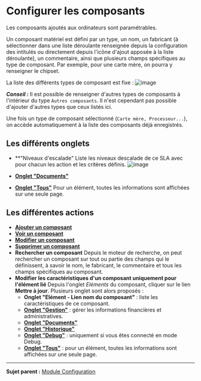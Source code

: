 Configurer les composants
=========================

Les composants ajoutés aux ordinateurs sont paramétrables.

Un composant matériel est défini par un type, un nom, un fabricant (à sélectionner dans une liste déroulante renseignée depuis la configuration des intitulés ou directement depuis l'icône d'ajout apposée à la liste déroulante), un commentaire, ainsi que plusieurs champs spécifiques au type de composant. Par exemple, pour une carte mère, on pourra y renseigner le chipset.

La liste des différents types de composant est fixe :
![image](docs/image/listeComposants.png)

***Conseil :*** Il est possible de renseigner d'autres types de composants à l'intérieur du type `Autres composants`. Il n'est cependant pas possible d'ajouter d'autres types que ceux listés ici.

Une fois un type de composant sélectionné (`Carte mère, Processeur...`), on accède automatiquement à la liste des composants déjà enregistrés. 

Les différents onglets
----------------------

-   **"Niveaux d'escalade"
    Liste les niveaux descalade de ce SLA avec pour chacun les action et les critères définis.
    ![image](docs/image/niveauSla.png)


-   **[Onglet "Documents"](index.php?fr/Les_différents_onglets/Onglet_Documents.md)**

-   **[Onglet "Tous"](index.php?fr/Les_différents_onglets/Onglet_Tous.md)**
     Pour un élément, toutes les informations sont affichées sur une seule page.


Les différentes actions
-----------------------
-   **[Ajouter un composant](index.php?fr/Les_différentes_actions/Créer_un_nouvel_objet.md)**
-   **[Voir un composant](index.php?fr/Les_différentes_actions/Visualiser_un_objet.md)**
-   **[Modifier un composant](index.php?fr/Les_différentes_actions/Modifier_un_objet.md)**
-   **[Supprimer un composant](index.php?fr/Les_différentes_actions/Supprimer_un_objet.md)**
-   **Rechercher un composant**
    Depuis le moteur de recherche, on peut rechercher un composant sur tout ou partie des champs qui le définissent, à savoir le nom, le fabricant, le commentaire et tous les champs spécifiques au composant.
-   **Modifier les caractéristiques d'un composant uniquement pour l'élément lié**
    Depuis l'onglet *Eléments* du composant, cliquer sur le lien **Mettre à jour**.
    Plusieurs onglet sont alors proposés :
    - **Onglet "Elément - Lien nom du composant"** : liste les caractéristiques de ce composant.
    - **[Onglet "Gestion"](index.php?fr/Les_différents_onglets/Onglet_Gestion.md)** :     gérer les informations financières et administratives.
    - **[Onglet "Documents"](index.php?fr/Les_différents_onglets/Onglet_Documents.md)**
    - **[Onglet "Historique"](index.php?fr/Les_différents_onglets/Onglet_Historique.md)**
    - **[Onglet "Debug"](index.php?fr/Les_différents_onglets/Onglet_Debug.md)** : uniquement si vous êtes connecté en mode Debug.
    - **[Onglet "Tous"](index.php?fr/Les_différents_onglets/Onglet_Tous.md)** : pour un élément, toutes les informations sont affichées sur une seule page.

-------
**Sujet parent :** [Module Configuration](index.php?fr/08_Module_Configuration/01_Module_Configuration.md "Module Configuration de GLPI")